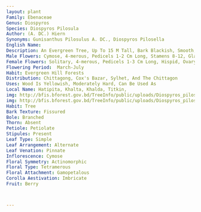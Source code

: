 ```yaml
---
layout: plant
Family: Ebenaceae
Genus: Diospyros
Species: Diospyros Pilosula
Author: (A. DC.) Hiern
Synonyms: Gunisanthus Pilosulus A. DC., Diospyros Pilosella 
English Name: 
Description: An Evergreen Tree, Up To 15 M Tall, Bark Blackish, Smooth, Blaze Reddish-brown. Leaves Simple, Alternate, Oblanceolate Or Elliptic-ovate, 2.5-7.5 Ã— 1.5-4.0 Cm, Base Rounded, Obtuse Or Acute, Apex Acuminate Or Cuspidate With Blunt Tip, Shiny Underneath, Hairy Along Midrib, Otherwise Glabrous, Petioles 2-3 Mm Long, Pubescent. Flowers Unisexual, Orange-red Or Yellow. Calyx Narrowly Campanulate, 6-8 Mm Long, Hispid Outside, Glabrous Inside. Corolla Salver-shaped, Pubescent Outside, Glabrous Inside. 
Male Flowers: Cymose, 4-merous, Pedicels 1-2 Cm Long, Stamens 8-12, Glabrous. 
Female Flowers: Solitary, 4-merous, Pedicels 1-3 Cm Long, Hispid, Ovary Ovoid, Villous, 4-locular, Style Single, Villous, Staminodes Absent. Fruit A Berry, Globose, Smooth, Young Fruits Densely Hairy, Greenish-yellow, Shiny When Ripe.
Flowering Period:  March-July
Habit: Evergreen Hill Forests
Distribution: Chittagong, Cox's Bazar, Sylhet, And The Chittagon
Uses: Wood Is Yellowish, Moderately Hard, Can Be Used As
Local Name: Hatipita, Khalta, Khalda, Titkin, 
img: http://bfis.bforest.gov.bd/TreeInfo/public/uploads/Diospyros_pilosula.jpg
img: http://bfis.bforest.gov.bd/TreeInfo/public/uploads/Diospyros_pilosula1.jpg
Habit: Tree
Bark Texture: Fissured
Bole: Branched
Thorn: Absent
Petiole: Petiolate
Stipules: Present
Leaf Type: Simple
Leaf Arrangement: Alternate
Leaf Venation: Pinnate
Inflorescence: Cymose
Floral Symmetry: Actinomorphic
Floral Type: Tetramerous
Floral Attachment: Gamopetalous
Corolla Aestivation: Imbricate
Fruit: Berry



---
```


